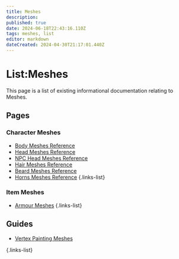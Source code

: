 ```yaml
---
title: Meshes
description: 
published: true
date: 2024-06-18T22:43:16.110Z
tags: meshes, list
editor: markdown
dateCreated: 2024-04-30T21:17:01.440Z
---
```


# List:Meshes
This page is a list of existing informational documentation relating to Meshes.

## Pages

### Character Meshes
- [Body Meshes Reference](Body-Meshes-Reference)
- [Head Meshes Reference](Head-Meshes-Reference)
- [NPC Head Meshes Reference](NPC-Head-Meshes-Reference)
- [Hair Meshes Reference](Hair-Meshes-Reference)
- [Beard Meshes Reference](Beard-Meshes-Reference)
- [Horns Meshes Reference](Horns-Meshes-Reference)
{.links-list}

### Item Meshes
- [Armour Meshes](Armor-Meshes)
{.links-list}

## Guides
- [Vertex Painting Meshes](Vertex-Painting-Meshes)

{.links-list}